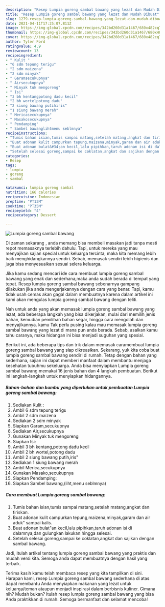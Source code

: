 ```yaml
---
description: "Resep Lumpia goreng sambal bawang yang lezat dan Mudah Dibuat"
title: "Resep Lumpia goreng sambal bawang yang lezat dan Mudah Dibuat"
slug: 1279-resep-lumpia-goreng-sambal-bawang-yang-lezat-dan-mudah-dibuat
date: 2021-04-11T17:25:07.811Z
image: https://img-global.cpcdn.com/recipes/342bd260d31a1467/680x482cq70/lumpia-goreng-sambal-bawang-foto-resep-utama.jpg
thumbnail: https://img-global.cpcdn.com/recipes/342bd260d31a1467/680x482cq70/lumpia-goreng-sambal-bawang-foto-resep-utama.jpg
cover: https://img-global.cpcdn.com/recipes/342bd260d31a1467/680x482cq70/lumpia-goreng-sambal-bawang-foto-resep-utama.jpg
author: Tyler Ford
ratingvalue: 4.9
reviewcount: 13
recipeingredient:
- " Kulit "
- "6 sdm tepung terigu"
- "2 sdm maizena"
- "2 sdm minyak"
- " Garamsecukupnya"
- " Airsecukupnya"
- " Minyak tuk mengoreng"
- " Isi"
- "3 bh kentangpotong dadu kecil"
- "2 bh wortelpotong dadu"
- "2 siung bawang putihiris"
- "1 siung bawang merah"
- " Mericasecukupnya"
- " Masakosecukupnya"
- " Pendamping"
- " Sambel bawanglihtmenu seblmnya"
recipeinstructions:
- "Tumis bahan isian,tumis sampai matang,setelah matang,angkat dan tiriskan."
- "Buat adonan kulit campurkan tepung,maizena,minyak,garam dan air aduk&#34; sampai kalis."
- "Buat adonan bulat&#34;an kecil,lalu pipihkan,taruh adonan isi di dalamnya,dan gulungkan lakukan hingga selesai."
- "Setelah selesai goreng,sampai ke coklatan,angkat dan sajikan dengan sambal bawang."
categories:
- Resep
tags:
- lumpia
- goreng
- sambal

katakunci: lumpia goreng sambal 
nutrition: 166 calories
recipecuisine: Indonesian
preptime: "PT13M"
cooktime: "PT35M"
recipeyield: "4"
recipecategory: Dessert

---
```



![Lumpia goreng sambal bawang](https://img-global.cpcdn.com/recipes/342bd260d31a1467/680x482cq70/lumpia-goreng-sambal-bawang-foto-resep-utama.jpg)

Di zaman  sekarang , anda memang bisa membeli masakan jadi tanpa mesti repot memasaknya terlebih dahulu. Tapi, untuk mereka yang mau menyajikan sajian special untuk keluarga tercinta, maka kita memang lebih baik menghidangkannya sendiri. Sebab, memasak sendiri lebih higienis dan juga bisa menyesuaikan sesuai selera keluarga.

Jika kamu sedang mencari ide cara membuat lumpia goreng sambal bawang yang enak dan sederhana,maka anda sudah berada di tempat yang tepat. Resep lumpia goreng sambal bawang  sebenarnya gampang dilakukan jika anda mengerjakannya dengan cara yang benar. Tapi, kamu tidak usah cemas akan gagal dalam membuatnya 
karena dalam artikel ini kami akan mengulas lumpia goreng sambal bawang dengan teliti.  



Nah untuk anda yang akan memasak lumpia goreng sambal bawang yang lezat, ada beberapa langkah yang bisa dikerjakan, mulai dari memilih jenis bahan, kemudian pemilihan bahan segar, hingga cara mengolah dan menyajikannya. kamu Tak perlu pusing kalau mau memasak lumpia goreng sambal bawang yang lezat di mana pun anda berada. Sebab, asalkan kamu  tahu caranya, maka hidangan ini bisa menjadi suguhan yang spesial.

Berikut ini, ada beberapa tips dan trik dalam memasak caramembuat lumpia goreng sambal bawang yang siap dikreasikan. Sekarang, yuk kita coba buat lumpia goreng sambal bawang sendiri di rumah. Tetap dengan bahan yang sederhana, sajian ini dapat memberi manfaat dalam membantu menjaga kesehatan tubuhmu sekeluarga. Anda bisa menyiapkan Lumpia goreng sambal bawang memakai 16 jenis bahan dan 4 langkah pembuatan. Berikut ini langkah-langkah untuk menyiapkan hidangannya.

<!--inarticleads1-->

##### Bahan-bahan dan bumbu yang diperlukan untuk pembuatan Lumpia goreng sambal bawang:

1. Sediakan  Kulit :
1. Ambil 6 sdm tepung terigu
1. Ambil 2 sdm maizena
1. Sediakan 2 sdm minyak
1. Siapkan  Garam,secukupnya
1. Sediakan  Air,secukupnya
1. Gunakan  Minyak tuk mengoreng
1. Siapkan  Isi:
1. Ambil 3 bh kentang,potong dadu kecil
1. Ambil 2 bh wortel,potong dadu
1. Ambil 2 siung bawang putih,iris&#34;
1. Sediakan 1 siung bawang merah
1. Ambil  Merica,secukupnya
1. Gunakan  Masako,secukupnya
1. Siapkan  Pendamping:
1. Siapkan  Sambel bawang,(liht,menu seblmnya)




<!--inarticleads2-->

##### Cara membuat Lumpia goreng sambal bawang:

1. Tumis bahan isian,tumis sampai matang,setelah matang,angkat dan tiriskan.
1. Buat adonan kulit campurkan tepung,maizena,minyak,garam dan air aduk&#34; sampai kalis.
1. Buat adonan bulat&#34;an kecil,lalu pipihkan,taruh adonan isi di dalamnya,dan gulungkan lakukan hingga selesai.
1. Setelah selesai goreng,sampai ke coklatan,angkat dan sajikan dengan sambal bawang.




Jadi, itulah artikel tentang  lumpia goreng sambal bawang  yang praktis dan mudah versi kita. Semoga anda dapat membuatnya dengan hasil yang terbaik. 

Terima kasih kamu telah membaca resep yang kita tampilkan di sini. Harapan kami, resep  Lumpia goreng sambal bawang sederhana di atas dapat membantu Anda menyiapkan makanan yang lezat untuk keluarga/teman ataupun menjadi inspirasi dalam berbisnis kuliner. Gimana nih? Mudah bukan? Itulah resep lumpia goreng sambal bawang yang bisa Anda praktikkan di rumah. Semoga bermanfaat dan selamat mencoba!

